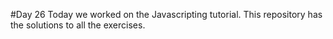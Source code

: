 #Day 26
Today we worked on the Javascripting tutorial. This repository has the solutions to all the exercises.

